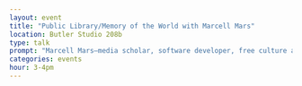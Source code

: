 ```yaml
---
layout: event
title: "Public Library/Memory of the World with Marcell Mars"
location: Butler Studio 208b
type: talk
prompt: "Marcell Mars—media scholar, software developer, free culture advocate, co-founder of Multimedia Institute (Zagreb)—will join us for an informal session on shadow libraries, amateur archives, and the challenges of distributed online infrastructure for more equitable access to knowledge globally."
categories: events
hour: 3-4pm
---
```


